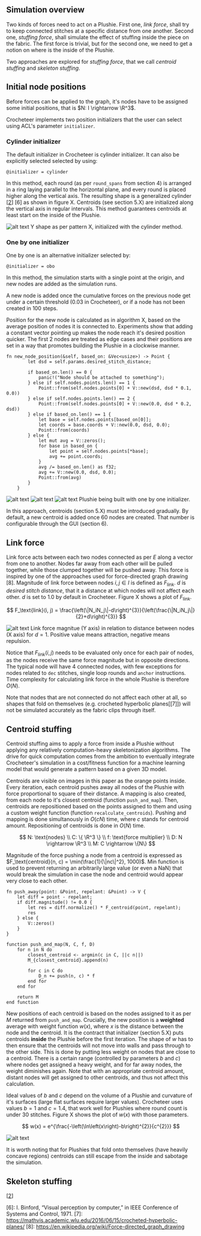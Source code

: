 ## Simulation overview
Two kinds of forces need to act on a Plushie. First one, *link force*, shall try to keep connected stitches at a specific distance from one another. Second one, *stuffing force*, shall simulate the effect of stuffing inside the piece on the fabric. The first force is trivial, but for the second one, we need to get a notion on where is the inside of the Plushie.

Two approaches are explored for *stuffing force*, that we call *centroid stuffing* and *skeleton stuffing*.

## Initial node positions
Before forces can be applied to the graph, it's nodes have to be assigned some initial positions, that is $N: I \rightarrow \R^3$.

Crocheteer implements two position initializers that the user can select using ACL's parameter `initializer`.

### Cylinder initializer
The default initializer in Crocheteer is cylinder initializer. It can also be explicitly selected selected by using:
```
@initializer = cylinder
```

In this method, each round (as per `round_spans` from section 4) is arranged in a ring laying parallel to the horizontal plane, and every round is placed higher along the vertical axis. The resulting shape is a generalized cylinder [[2]] [6] as shown in figure X. Centroids (see section 5.X) are initialized along the vertical axis in regular intervals. This method guarantees centroids at least start on the inside of the Plushie.

![alt text](images/image-11.png)
Y shape as per pattern X, initialized with the cylinder method.

### One by one initializer
One by one is an alternative initializer selected by:
```
@initializer = obo
```
In this method, the simulation starts with a single point at the origin, and new nodes are added as the simulation runs.

A new node is added once the cumulative forces on the previous node get under a certain threshold (0.03 in Crocheteer), or if a node has not been created in 100 steps.

Position for the new node is calculated as in algorithm X, based on the average position of nodes it is connected to. Experiments show that adding a constant vector pointing up makes the node reach it's desired position quicker. The first 2 nodes are treated as edge cases and their positions are set in a way that promotes building the Plushie in a clockwise manner.

```
fn new_node_position(&self, based_on: &Vec<usize>) -> Point {
        let dsd = self.params.desired_stitch_distance;

        if based_on.len() == 0 {
            panic!("Node should be attached to something");
        } else if self.nodes.points.len() == 1 {
            Point::from(self.nodes.points[0] + V::new(dsd, dsd * 0.1, 0.0))
        } else if self.nodes.points.len() == 2 {
            Point::from(self.nodes.points[0] + V::new(0.0, dsd * 0.2, dsd))
        } else if based_on.len() == 1 {
            let base = self.nodes.points[based_on[0]];
            let coords = base.coords + V::new(0.0, dsd, 0.0);
            Point::from(coords)
        } else {
            let mut avg = V::zeros();
            for base in based_on {
                let point = self.nodes.points[*base];
                avg += point.coords;
            }
            avg /= based_on.len() as f32;
            avg += V::new(0.0, dsd, 0.0);
            Point::from(avg)
        }
    }
```
<!-- TODO pseudocode -->

![alt text](images/image-14.png)
![alt text](images/image-15.png)
![alt text](images/image-16.png)
Plushie being built with one by one initializer.
<!-- TODO combine into one figure -->

In this approach, centroids (section 5.X) must be introduced gradually. By default, a new centroid is added once 60 nodes are created. That number is configurable through the GUI (section 6).

## Link force
Link force acts between each two nodes connected as per $E$ along a vector from one to another. Nodes far away from each other will be pulled together, while those clumped together will be pushed away. This force is inspired by one of the approaches used for force-directed graph drawing [8]. Magnitude of link force between nodes $i,j \in I$ is defined as $F_\text{link}$. $d$ is *desired stitch distance*, that it a distance at which nodes will not affect each other. $d$ is set to 1.0 by default in Crocheteer. Figure X shows a plot of $F_\text{link}$.

$$
F_\text{link}(i, j) = \frac{\left(\|N_iN_j\|-d\right)^{3}}{\left(\frac{\|N_iN_j\|}{2}+d\right)^{3}}
$$

![alt text](images/image-17.png)
Link force magnitue (Y axis) in relation to distance between nodes (X axis) for $d = 1$. Positive value means attraction, negative means repulsion.
<!-- TODO link a desmos page (url changes after each save) -->

Notice that $F_\text{link}(i, j)$ needs to be evaluated only once for each pair of nodes, as the nodes receive the same force magnitude but in opposite directions. The typical node will have 4 connected nodes, with few exceptions for nodes related to `dec` stitches, single loop rounds and `anchor` instructions. Time complexity for calculating link force in the whole Plushie is therefore $O(N)$.

Note that nodes that are not connected do not affect each other at all, so shapes that fold on themselves (e.g. crocheted hyperbolic planes[[7]]) will not be simulated accurately as the fabric clips through itself.

## Centroid stuffing
Centroid stuffing aims to apply a force from inside a Plushie without applying any relatively computation-heavy skeletonization algorithms. The drive for quick computation comes from the ambition to eventually integrate Crocheteer's simulation in a cost/fitness function for a machine learning model that would generate a pattern based on a given 3D model.

Centroids are visible on images in this paper as the orange points inside. Every iteration, each centroid pushes away all nodes of the Plushie with force proportional to square of their distance. A mapping is also created, from each node to it's closest centroid (function `push_and_map`). Then, centroids are repositioned based on the points assigned to them and using a custom weight function (function `recalculate_centroids`). Pushing and mapping is done simultanously in $O(cN)$ time, where $c$ stands for centroid amount. Repositioning of centroids is done in $O(N)$ time.

<!-- FIXME C as centroids clashes with C as colors -->
$$
N: \text{nodes}
\\
C: \{ \R^3 \}
\\
f: \text{force multiplier}
\\
D: N \rightarrow \R^3
\\
M: C \rightarrow \{N\}
$$

Magnitude of the force pushing a node from a centroid is expressed as $F_\text{centroid}(n, c) = \min(\frac{1}{\|nc\|^2}, 1000)$. Min function is used to prevent returning an arbitrarily large value (or even a NaN) that would break the simulation in case the node and centroid would appear very close to each other.

```
fn push_away(point: &Point, repelant: &Point) -> V {
    let diff = point - repelant;
    if diff.magnitude() != 0.0 {
        let res = diff.normalize() * F_centroid(point, repelant);
        res
    } else {
        V::zeros()
    }
}

function push_and_map(N, C, f, D)
    for n in N do
        closest_centroid <- argmin(c in C, ||c n||)
        M_{closest_centroid}.append(n)

        for c in C do
            D_n += push(n, c) * f
        end for
    end for

    return M
end function
```

New positions of each centroid is based on the nodes assigned to it as per $M$ returned from `push_and_map`. Crucially, the new position is a **weighted** average with weight function $w(x)$, where $x$ is the distance between the node and the centroid. It is the contract that initializer (section 5.X) puts centroids **inside** the Plushie before the first iteration. The shape of $w$ has to then ensure that the centroids will not move into walls and pass through to the other side. This is done by putting less weight on nodes that are close to a centroid. There is a certain range (controlled by parameters $b$ and $c$) where nodes get assigned a heavy weight, and for far away nodes, the weight diminishes again. Note that with an appropriate centroid amount, distant nodes will get assigned to other centroids, and thus not affect this calculation.

Ideal values of $b$ and $c$ depend on the volume of a Plushie and curvature of it's surfaces (large flat surfaces require larger values). Crocheteer uses values $b = 1$ and $c = 1.4$, that work well for Plushies where round count is under 30 stitches. Figure X shows the plot of $w(x)$ with those parameters.

$$
w(x) = e^{\frac{-\left(\ln\left(x\right)-b\right)^{2}}{c^{2}}}
$$

![alt text](images/image-18.png)

It is worth noting that for Plushies that fold onto themselves (have heavily concave regions) centroids can still escape from the inside and sabotage the simulation.

## Skeleton stuffing
[[2]]
<!-- TODO detail amount depending on how many pages I need -->

[2]: https://arxiv.org/pdf/1912.11932

[6]: I. Binford, “Visual perception by computer,” in IEEE Conference of
Systems and Control, 1971.
[7]: https://mathvis.academic.wlu.edu/2016/06/15/crocheted-hyperbolic-planes/
[8]: https://en.wikipedia.org/wiki/Force-directed_graph_drawing